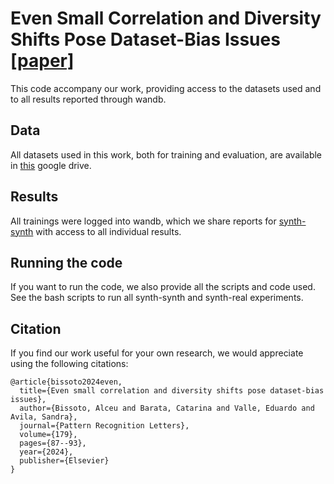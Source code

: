 # Even Small Correlation and Diversity Shifts Pose Dataset-Bias Issues [[paper]](https://www.sciencedirect.com/science/article/pii/S0167865524000333)

This code accompany our work, providing access to the datasets used and to all results reported through wandb.

## Data
All datasets used in this work, both for training and evaluation, are available in [this](https://drive.google.com/drive/folders/16GF0MyHdsi7voyTxLo69tJLvVBG5qqOy?usp=sharing) google drive.

## Results
All trainings were logged into wandb, which we share reports for [synth-synth](https://wandb.ai/alceubissoto/groupDRO_large/reports/Even-Small-Correlation-and-Diversity-Shifts-Pose-Dataset-Bias-Issues--Vmlldzo2MjczNTEz?accessToken=pq4ax23qr55jpxgvdkeaix1hfuqku9qiwv5vz15g8mr25qneyfe19qbp0gnz33ru) with access to all individual results.


## Running the code
If you want to run the code, we also provide all the scripts and code used. See the bash scripts to run all synth-synth and synth-real experiments. 

## Citation
If you find our work useful for your own research, we would appreciate using the following citations:

```
@article{bissoto2024even,
  title={Even small correlation and diversity shifts pose dataset-bias issues},
  author={Bissoto, Alceu and Barata, Catarina and Valle, Eduardo and Avila, Sandra},
  journal={Pattern Recognition Letters},
  volume={179},
  pages={87--93},
  year={2024},
  publisher={Elsevier}
}
```

